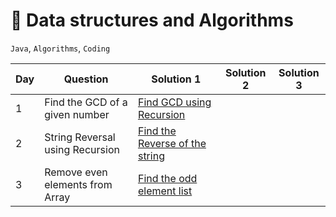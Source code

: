 # :rocket: Data structures and Algorithms

`Java`, `Algorithms`, `Coding`




| Day | Question | Solution 1 | Solution 2 | Solution 3|
|----|-------|-------|-----|-----|
| 1 | Find the GCD of a given number | [Find GCD using Recursion](Recursion/FindGCD.java) | | |
| 2 | String Reversal using Recursion | [Find the Reverse of the string](String/StringReverse.java)| | |
| 3 | Remove even elements from Array | [Find the odd element list](Arrays/TestPrimeNumbers/Arrays/RemoveEvenElements.java)| | | 